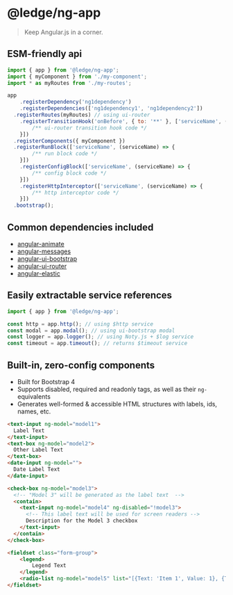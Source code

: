 # @ledge/ng-app

> Keep Angular.js in a corner.

## ESM-friendly api

```js
import { app } from '@ledge/ng-app';
import { myComponent } from './my-component';
import * as myRoutes from './my-routes';

app
	.registerDependency('ng1dependency')
	.registerDependencies(['ng1dependency1', 'ng1dependency2'])
  .registerRoutes(myRoutes) // using ui-router
	.registerTransitionHook('onBefore', { to: '**' }, ['serviceName', (serviceName) => {
		/** ui-router transition hook code */
	}])
  .registerComponents({ myComponent })
  .registerRunBlock(['serviceName', (serviceName) => {
		/** run block code */
	}])
	.registerConfigBlock(['serviceName', (serviceName) => {
		/** config block code */
	}])
	.registerHttpInterceptor(['serviceName', (serviceName) => {
		/** http interceptor code */
	}])
  .bootstrap();
```

## Common dependencies included

- [angular-animate](https://www.npmjs.com/package/angular-animate)
- [angular-messages](https://www.npmjs.com/package/angular-messages)
- [angular-ui-bootstrap](https://www.npmjs.com/package/angular-ui-bootstrap)
- [angular-ui-router](https://www.npmjs.com/package/@uirouter/angularjs)
- [angular-elastic](https://www.npmjs.com/package/angular-elastic)

## Easily extractable service references

```js
import { app } from '@ledge/ng-app';

const http = app.http(); // using $http service
const modal = app.modal(); // using ui-bootstrap modal
const logger = app.logger(); // using Noty.js + $log service
const timeout = app.timeout(); // returns $timeout service
```

## Built-in, zero-config components

- Built for Bootstrap 4
- Supports disabled, required and readonly tags, as well as their `ng-`equivalents
- Generates well-formed & accessible HTML structures with labels, ids, names, etc.

```html
<text-input ng-model="model1">
  Label Text
</text-input>
<text-box ng-model="model2">
  Other Label Text
</text-box>
<date-input ng-model="">
  Date Label Text
</date-input>

<check-box ng-model="model3">
  <!-- "Model 3" will be generated as the label text  -->
  <contain>
    <text-input ng-model="model4" ng-disabled="!model3">
      <!-- This label text will be used for screen readers -->
      Description for the Model 3 checkbox
    </text-input>
  </contain>
</check-box>

<fieldset class="form-group">
	<legend>
		Legend Text
	</legend>
	<radio-list ng-model="model5" list="[{Text: 'Item 1', Value: 1}, {Text: 'Item 2', Value: 2}]"></radio-list>
</fieldset>
```
